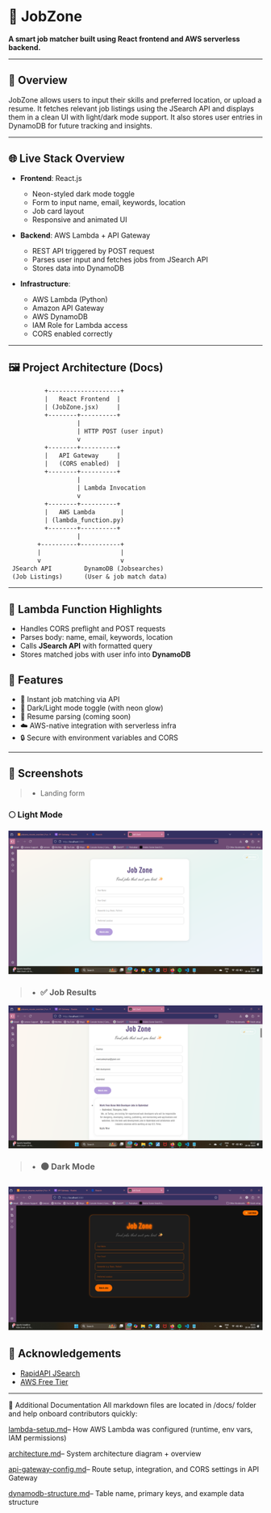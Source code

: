 # 💼 JobZone

**A smart job matcher built using React frontend and AWS serverless backend.**

---

## 🚀 Overview

JobZone allows users to input their skills and preferred location, or upload a resume. It fetches relevant job listings using the JSearch API and displays them in a clean UI with light/dark mode support. It also stores user entries in DynamoDB for future tracking and insights.

---

## 🌐 Live Stack Overview

* **Frontend**: React.js

  * Neon-styled dark mode toggle
  * Form to input name, email, keywords, location
  * Job card layout
  * Responsive and animated UI

* **Backend**: AWS Lambda + API Gateway

  * REST API triggered by POST request
  * Parses user input and fetches jobs from JSearch API
  * Stores data into DynamoDB

* **Infrastructure**:

  * AWS Lambda (Python)
  * Amazon API Gateway
  * AWS DynamoDB
  * IAM Role for Lambda access
  * CORS enabled correctly

---

## 🖼️ Project Architecture (Docs)

```text
          +--------------------+
          |   React Frontend  |
          | (JobZone.jsx)     |
          +--------+----------+
                   |
                   | HTTP POST (user input)
                   v
          +--------+----------+
          |   API Gateway     |
          |   (CORS enabled)  |
          +--------+----------+
                   |
                   | Lambda Invocation
                   v
          +--------+----------+
          |   AWS Lambda       |
          | (lambda_function.py)
          +--------+----------+
                   |
        +----------+-----------+
        |                      |
        v                      v
 JSearch API         DynamoDB (Jobsearches)
 (Job Listings)      (User & job match data)
```

---

## 📂 Lambda Function Highlights

* Handles CORS preflight and POST requests
* Parses body: name, email, keywords, location
* Calls **JSearch API** with formatted query
* Stores matched jobs with user info into **DynamoDB**

## 🌈 Features

* 🎯 Instant job matching via API
* 🌙 Dark/Light mode toggle (with neon glow)
* 🧠 Resume parsing (coming soon)
* ☁️ AWS-native integration with serverless infra
* 🔒 Secure with environment variables and CORS

---
## 📸 Screenshots
> * Landing form
 ### 🌕 Light Mode
![LightMode](./screenshots/Light-mode.png)
> * ### ✅ Job Results
![Job Results](./screenshots/Result.png)
> * ### 🌑 Dark Mode
 ![Dark Mode](./screenshots/Darkmode.png) 
---

## 🙌 Acknowledgements

* [RapidAPI JSearch](https://rapidapi.com/letscrape-6bRBa3QguO5/api/jsearch/)
* [AWS Free Tier](https://aws.amazon.com/free/)
---
📄 Additional Documentation
All markdown files are located in /docs/ folder and help onboard contributors quickly:

[lambda-setup.md](lambda-setup.md)– How AWS Lambda was configured (runtime, env vars, IAM permissions)

[architecture.md](architecture.md)– System architecture diagram + overview

[api-gateway-config.md](api-gateway-config.md)– Route setup, integration, and CORS settings in API Gateway

[dynamodb-structure.md](dynamodb-structure.md)– Table name, primary keys, and example data structure
